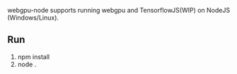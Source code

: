 webgpu-node supports running webgpu and TensorflowJS(WIP) on NodeJS (Windows/Linux).

## Run
1. npm install
2. node .
